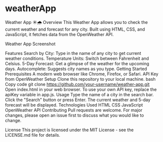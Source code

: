 # weatherApp

Weather App ☀️🌧️
Overview
This Weather App allows you to check the current weather and forecast for any city. Built using HTML, CSS, and JavaScript, it fetches data from the OpenWeather API.

Weather App Screenshot

Features
Search by City: Type in the name of any city to get current weather conditions.
Temperature Units: Switch between Fahrenheit and Celsius.
5-Day Forecast: Get a glimpse of the weather for the upcoming days.
Autocomplete: Suggests city names as you type.
Getting Started
Prerequisites
A modern web browser like Chrome, Firefox, or Safari.
API Key from OpenWeather
Setup
Clone this repository to your local machine.
bash
Copy code
git clone https://github.com/your-username/weather-app.git
Open index.html in your web browser.
To use your own API key, replace the apiKey variable in app.js.
Usage
Type the name of a city in the search bar.
Click the "Search" button or press Enter.
The current weather and 5-day forecast will be displayed.
Technologies Used
HTML
CSS
JavaScript
OpenWeather API
Contributing
Pull requests are welcome. For major changes, please open an issue first to discuss what you would like to change.

License
This project is licensed under the MIT License - see the LICENSE.md file for details.
